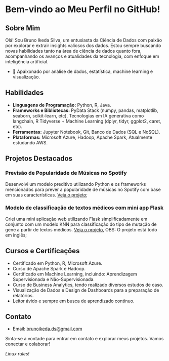 # Bem-vindo ao Meu Perfil no GitHub!

## Sobre Mim
Olá! Sou Bruno Ikeda Silva, um entusiasta da Ciência de Dados com paixão por explorar e extrair insights valiosos dos dados. Estou sempre buscando novas habilidades tanto na área de ciência de dados quanto fora, acompanhando os avanços e atualidades da tecnologia, com enfoque em inteligência artificial.

- 🌟 Apaixonado por análise de dados, estatística, machine learning e visualização.

## Habilidades

- **Linguagens de Programação:** Python, R, Java.
- **Frameworks e Bibliotecas:** PyData Stack (numpy, pandas, matplotlib, seaborn, scikit-learn, etc), Tecnologias em IA generativa como langchain, R Tidyverse + Machine Learning (dplyr, tidyr, ggplot2, caret, etc).
- **Ferramentas:** Jupyter Notebook, Git, Banco de Dados (SQL e NoSQL).
- **Plataformas:** Microsoft Azure, Hadoop, Apache Spark, Atualmente estudando AWS.

## Projetos Destacados

### Previsão de Popularidade de Músicas no Spotify
Desenvolvi um modelo preditivo utilizando Python e os frameworks mencionados para prever a popularidade de músicas no Spotify com base em suas características. [Veja o projeto](https://github.com/BrunoIkedaDS/SpotifySongsPopularity);

### Modelo de classificação de textos médicos com mini app Flask
Criei uma mini aplicação web utilizando Flask simplificadamente em conjunto com um modelo KNN para classificação do tipo de mutação de gene a partir de textos médicos. [Veja o projeto](https://github.com/BrunoIkedaDS/MedicalTextClassifier), OBS: O projeto está todo em inglês;

## Cursos e Certificações

- Certificado em Python, R, Microsoft Azure.
- Curso de Apache Spark e Hadoop.
- Certificado em Machine Learning, incluindo: Aprendizagem Supervisionada e Não-Supervisionada.
- Curso de Business Analytics, tendo realizado diversos estudos de caso.
- Visualização de Dados e Design de Dashboards para a preparação de relatórios.
- Leitor ávido e sempre em busca de aprendizado contínuo.

## Contato

- Email: brunoikeda.ds@gmail.com

Sinta-se à vontade para entrar em contato e explorar meus projetos. Vamos conectar e colaborar!

*Linux rules!*
